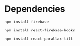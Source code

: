 # Dependencies

`npm install firebase`

`npm install react-firebase-hooks`

`npm install react-parallax-tilt`
